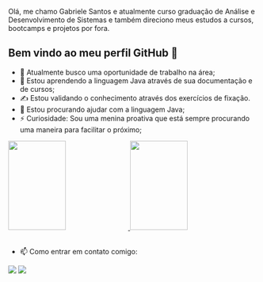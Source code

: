 Olá, me chamo Gabriele Santos e atualmente curso graduação de Análise e Desenvolvimento de Sistemas e também direciono meus estudos a cursos, bootcamps e projetos por fora. 
 
 ## Bem vindo ao meu perfil GitHub 👋

- 🔭 Atualmente busco uma oportunidade de trabalho na área;
- 🌱 Estou aprendendo a linguagem Java através de sua documentação e de cursos;
- ✍️ Estou validando o conhecimento através dos exercícios de fixação.
- 🤔 Estou procurando ajudar com a linguagem Java;
- ⚡ Curiosidade: Sou uma menina proativa que está sempre procurando uma maneira para facilitar o próximo;



<div align="left">
  <a href="https://github.com/gabsoliv">
    <img height="180em" width="48%" src="https://github-readme-stats.vercel.app/api?username=gabsoliv&show_icons=true&theme=dark&include_all_commits=true&count_private=true"/>
    <img height="180em" width="48%" src="https://github-readme-stats.vercel.app/api/top-langs/?username=gabsoliv&layout=compact&langs_count=7&theme=dark"/>
  </a>
</div>
<br>

- 📫 Como entrar em contato comigo: 
<div> 
  <a href = "mailto:kakiita1910@gmail.com"><img src="https://img.shields.io/badge/-Gmail-%23333?style=for-the-badge&logo=gmail&logoColor=white" target="_blank"></a>
  <a href="https://www.linkedin.com/in/gabscodes/" target="_blank"><img src="https://img.shields.io/badge/-LinkedIn-%230077B5?style=for-the-badge&logo=linkedin&logoColor=white" target="_blank"></a>
